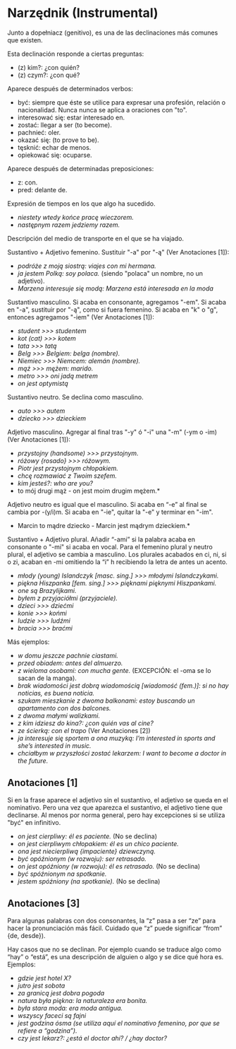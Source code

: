 Narzędnik (Instrumental)
========================

Junto a dopełniacz (genitivo), es una de las declinaciones más comunes que
existen.

Esta declinación responde a ciertas preguntas:
* (z) kim?: ¿con quién?
* (z) czym?: ¿con qué?

Aparece después de determinados verbos:
* być: siempre que éste se utilice para expresar una profesión, relación o
  nacionalidad. Nunca nunca se aplica a oraciones con "to".
* interesować się: estar interesado en.
* zostać: llegar a ser (to become).
* pachnieć: oler.
* okazać się: (to prove to be).
* tęsknić: echar de menos.
* opiekować się: ocuparse.

Aparece después de determinadas preposiciones:
* z: con.
* pred: delante de.

Expresión de tiempos en los que algo ha sucedido.
* *niestety wtedy końce pracę wieczorem.*
* *następnym razem jedziemy razem.*

Descripción del medio de transporte en el que se ha viajado.

Sustantivo + Adjetivo femenino. Sustituir "-a" por "-ą" (Ver Anotaciones [1]):
* *podróże z moją siostrą: viajes con mi hermana.*
* *ja jestem Polką: soy polaca.* (siendo "polaca" un nombre, no un adjetivo).
* *Marzena interesuje się modą: Marzena está interesada en la moda*

Sustantivo masculino. Si acaba en consonante, agregamos "-em". Si acaba en "-a",
sustituir por "-ą", como si fuera femenino. Si acaba en "k" o "g", entonces
agregamos "-iem" (Ver Anotaciones [1]):
* *student >>> studentem*
* *kot (cat) >>> kotem*
* *tata >>> tatą*
* *Belg >>> Belgiem: belga (nombre).*
* *Niemiec >>> Niemcem: alemán (nombre).*
* *mąż >>> mężem: marido.*
* *metro >>> oni jadą metrem*
* *on jest optymistą*

Sustantivo neutro. Se declina como masculino.
* *auto >>> autem*
* *dziecko >>> dzieckiem*

Adjetivo masculino. Agregar al final tras "-y" ó "-i" una "-m" (-ym o -im)
(Ver Anotaciones [1]):
* *przystojny (handsome) >>> przystojnym.*
* *różowy {rosado} >>> różowym.*
* *Piotr jest przystojnym chłopakiem.*
* *chcę rozmawiać z Twoim szefem.*
* *kim jesteś?: who are you?*
* to mój drugi mąż - on jest moim drugim mężem.*

Adjetivo neutro es igual que el masculino. Si acaba en “-e” al final se cambia
por -(y/i)m. Si acaba en "-ie", quitar la "-e" y terminar en "-im".
* Marcin to mądre dziecko - Marcin jest mądrym dzieckiem.*

Sustantivo + Adjetivo plural. Añadir “-ami” si la palabra acaba en consonante o
"-mi" si acaba en vocal. Para el femenino plural y neutro plural, el adjetivo se
cambia a masculino. Los plurales acabados en ci, ni, si o zi, acaban en -mi
omitiendo la “i” h recibiendo la letra de antes un acento.
* *młody (young) Islandczyk [masc. sing.] >>> młodymi Islandczykami.*
* *piękna Hiszpanka [fem. sing.] >>> pięknami pięknymi Hiszpankami.*
* *one są Brazylijkami.*
* *byłem z przyjaciółmi (przyjaciele).*
* *dzieci >>> dziećmi*
* *konie >>> końmi*
* *ludzie >>> ludźmi*
* *bracia >>> braćmi*

Más ejemplos:
* *w domu jeszcze pachnie ciastami.*
* *przed obiadem: antes del almuerzo.*
* *z wieloma osobami: con mucha gente.* (EXCEPCIÓN: el -oma se
  lo sacan de la manga).
* *brak wiadomości jest dobrą wiadomością [wiadomość (fem.)]: si no hay
  noticias, es buena noticia.*
* *szukam mieszkanie z dwoma balkonami: estoy buscando un apartamento con dos balcones.*
* *z dwoma małymi walizkami.*
* *z kim idziesz do kina?: ¿con quién vas al cine?*
* *ze ścierką: con el trapo* (Ver Anotaciones [2])
* *ja interesuje się sportem a ona muzyką: I’m interested in sports and
  she’s interested in music.*
* *chciałbym w przyszłości zostać lekarzem: I want to become a doctor in the
  future.*

Anotaciones [1]
---------------

Si en la frase aparece el adjetivo sin el sustantivo, el adjetivo se queda en el
nominativo. Pero una vez que aparezca el sustantivo, el adjetivo tiene que
declinarse. Al menos por norma general, pero hay excepciones si se utiliza "być"
en infinitivo.
* *on jest cierpliwy: él es paciente.* (No se declina)
* *on jest cierpliwym chłopakiem: él es un chico paciente.*
* *ona jest niecierpliwą {impaciente} dziewczyną.*
* *być opóźnionym (w rozwoju): ser retrasado.*
* *on jest opóźniony (w rozwoju): él es retrasado.* (No se declina)
* *być spóźnionym na spotkanie.*
* *jestem spóźniony (na spotkanie).* (No se declina)

Anotaciones [3]
---------------

Para algunas palabras con dos consonantes, la “z” pasa a ser “ze” para hacer la
pronunciación más fácil. Cuidado que “z” puede significar “from” {de, desde}).

Hay casos que no se declinan. Por ejemplo cuando se traduce algo como “hay” o
“está”, es una descripción de alguien o algo y se dice qué hora es. Ejemplos:

* *gdzie jest hotel X?*
* *jutro jest sobota*
* *za granicą jest dobra pogoda*
* *natura była piękna: la naturaleza era bonita.*
* *była stara moda: era moda antigua.*
* *wszyscy faceci są fajni*
* *jest godzina ósma (se utiliza aquí el nominativo femenino, por que se
  refiere a “godzina”).*
* *czy jest lekarz?: ¿está el doctor ahí? / ¿hay doctor?*

